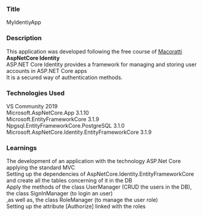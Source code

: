### __Title__ 

MyIdentiyApp

### __Description__

This application was developed following the free course of [Macoratti](http://www.macoratti.net/20/05/aspc_crident1.htm) <strong>AspNetCore Identity</strong></br>
ASP.NET Core Identity provides a framework for managing and storing user accounts in ASP.NET Core apps</br>
It is a secured way of authentication methods.

### __Technologies Used__

VS Community 2019 </br>
Microsoft.AspNetCore.App 3.1.10</br>
Microsoft.EntityFrameworkCore 3.1.9</br>
Npgsql.EntityFrameworkCore.PostgreSQL 3.1.0</br>
Microsoft.AspNetCore.Identity.EntityFrameworkCore 3.1.9</br>

### __Learnings__

The development of an application with the technology ASP.Net Core applying the standard MVC</br>
Setting up the dependencies of AspNetCore.Identity.EntityFrameworkCore and create all the tables concerning of it in the DB</br>
Apply the methods of the class UserManager<IndentityUser> (CRUD the users in the DB), the class SignInManager<IndentityUser> (to login an user)</br>
  ,as well as, the class RoleManager<IdentityRole> (to manage the user role)</br>
Setting up the attribute [Authorize] linked with the roles    
